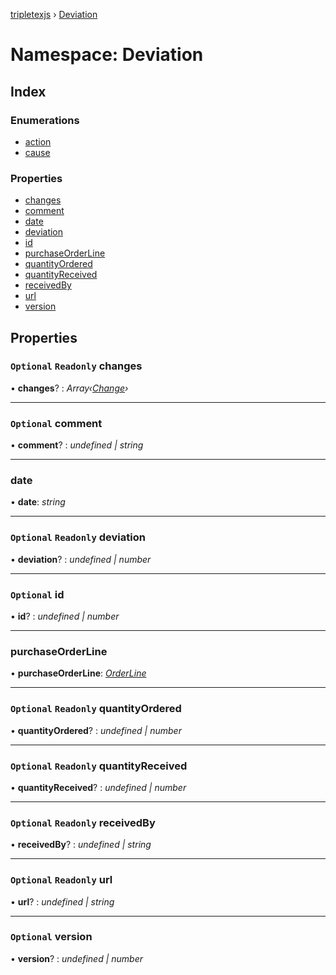 [tripletexjs](../README.md) › [Deviation](deviation.md)

# Namespace: Deviation

## Index

### Enumerations

* [action](../enums/deviation.action.md)
* [cause](../enums/deviation.cause.md)

### Properties

* [changes](deviation.md#optional-readonly-changes)
* [comment](deviation.md#optional-comment)
* [date](deviation.md#date)
* [deviation](deviation.md#optional-readonly-deviation)
* [id](deviation.md#optional-id)
* [purchaseOrderLine](deviation.md#purchaseorderline)
* [quantityOrdered](deviation.md#optional-readonly-quantityordered)
* [quantityReceived](deviation.md#optional-readonly-quantityreceived)
* [receivedBy](deviation.md#optional-readonly-receivedby)
* [url](deviation.md#optional-readonly-url)
* [version](deviation.md#optional-version)

## Properties

### `Optional` `Readonly` changes

• **changes**? : *Array‹[Change](change.md)›*

___

### `Optional` comment

• **comment**? : *undefined | string*

___

###  date

• **date**: *string*

___

### `Optional` `Readonly` deviation

• **deviation**? : *undefined | number*

___

### `Optional` id

• **id**? : *undefined | number*

___

###  purchaseOrderLine

• **purchaseOrderLine**: *[OrderLine](../interfaces/orderline.md)*

___

### `Optional` `Readonly` quantityOrdered

• **quantityOrdered**? : *undefined | number*

___

### `Optional` `Readonly` quantityReceived

• **quantityReceived**? : *undefined | number*

___

### `Optional` `Readonly` receivedBy

• **receivedBy**? : *undefined | string*

___

### `Optional` `Readonly` url

• **url**? : *undefined | string*

___

### `Optional` version

• **version**? : *undefined | number*
